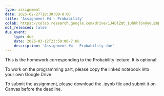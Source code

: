 ```yaml
---
type: assignment
date: 2025-02-27T18:30:00-8:00
title: 'Assignment #4 - Probability'
colab: https://colab.research.google.com/drive/1J4DlZQt_IUhkhl6nRy8u2nDiljWlkU1e?usp=sharing
not_released: false
due_event: 
    type: due
    date: 2025-03-12T23:59:00-7:00
    description: 'Assignment #4 - Probability due'
---
```

This is the homework corresponding to the Probability lecture.
It is optional!

To work on the programming part, please copy the linked notebook into your own Google Drive. 

To submit the assignment, please download the .ipynb file and submit it on Canvas before the deadline.
